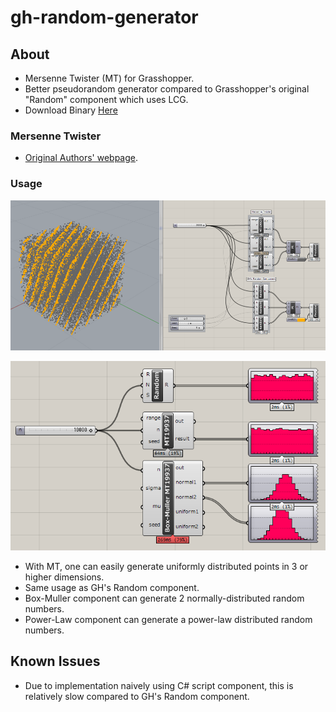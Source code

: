 # gh-random-generator

## About
- Mersenne Twister (MT) for Grasshopper.
- Better pseudorandom generator compared to Grasshopper's original "Random" component which uses LCG.
- Download Binary [Here](https://github.com/nikkenddl/gh-random-generator/tree/master/ghuser)

### Mersenne Twister

- [Original Authors' webpage](http://www.math.sci.hiroshima-u.ac.jp/~m-mat/MT/mt.html).

### Usage

![LCG and Mersenne Twister](https://raw.githubusercontent.com/nikkenddl/gh-random-generator/master/docs/images/LCG-MT-Comparison.png)

![Screenshot](https://github.com/nikkenddl/gh-random-generator/blob/master/docs/images/MT19937_usage.PNG?raw=true)

- With MT, one can easily generate uniformly distributed points in 3 or higher dimensions.
- Same usage as GH's Random component.
- Box-Muller component can generate 2 normally-distributed random numbers.
- Power-Law component can generate a power-law distributed random numbers.

## Known Issues

- Due to implementation naively using C# script component, this is relatively slow compared to GH's Random component.
